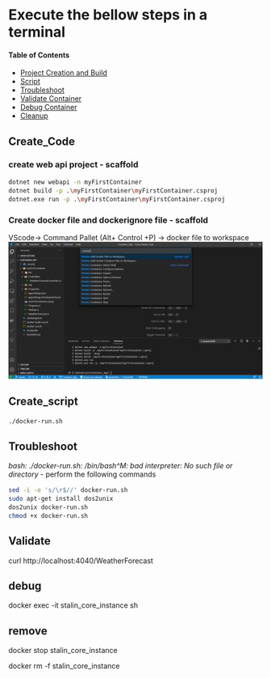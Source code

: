 # Execute the bellow steps in a terminal

#### Table of Contents

*   [Project Creation and Build](#Create_Code)
*   [Script](#Create_script)
*   [Troubleshoot](#Troubleshoot)
*   [Validate Container](#Validate)
*   [Debug Container](#debug)
*   [Cleanup](#remove)


## Create_Code
### create web api project - scaffold

```bash
dotnet new webapi -n myFirstContainer
dotnet build -p .\myFirstContainer\myFirstContainer.csproj
dotnet.exe run -p .\myFirstContainer\myFirstContainer.csproj
```

### Create docker file and dockerignore file - scaffold
VScode-> Command Pallet (Alt+ Control +P) -> docker file to workspace
![Cmdline](images/vscode_scaffold.png)


## Create_script
```bash
./docker-run.sh
```

## Troubleshoot

*bash: ./docker-run.sh: /bin/bash^M: bad interpreter: No such file or directory* -  perform the following commands

```bash
sed -i -e 's/\r$//' docker-run.sh
sudo apt-get install dos2unix
dos2unix docker-run.sh
chmod +x docker-run.sh
```

## Validate

curl http://localhost:4040/WeatherForecast

## debug

docker exec -it stalin_core_instance sh

## remove

docker stop stalin_core_instance

docker rm -f stalin_core_instance

